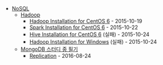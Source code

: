 - [NoSQL](.)
  - [Hadoop](Hadoop)
    - [Hadoop Installation for CentOS 6](Hadoop/Install.CentOS6.md) - 2015-10-19
    - [Spark Installation for CentOS 6](Hadoop/Spark.Install.CentOS6.md) - 2015-10-22
    - [Hive Installation for CentOS 6](Hadoop/Hive.Install.CentOS6.md) (실패) - 2015-10-24
    - [Hadoop Installation for Windows](Hadoop/Install.Windows.md) (실패) - 2015-10-24
  - [MongoDB 스터디 중 필기](MongoDB)
    - [Replication](MongoDB/Replication.md) - 2016-08-24
